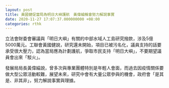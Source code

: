 ```yaml
---
layout: post
title: 黃國健促當局為明日大嶼護航　黃偉綸稱會努力解說事實
date: 2020-11-27 17:07:37.000000000 +08:00
categories: rthk
---
```


立法會財委會審議與「明日大嶼」有關的中部水域人工島研究撥款，涉及5億5000萬元。工聯會黃國健說，研究還未開始，項目已被污名化，議員支持的話要承受很大壓力，認為當局應為計劃護航，爭取市民支持「明日大嶼」，不要期望議員會出來「駁火」。

發展局局長黃偉綸說，曾多次與專業團體特別是年輕人會面，而過去因疫情關係要做大型公眾活動較難，展望未來，研究中會有大量公眾參與的機會，政府會「是其是、非其非」，努力解說事實與理據。
